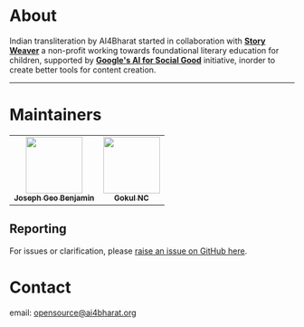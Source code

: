 # **About**

Indian transliteration by AI4Bharat started in collaboration with [**Story Weaver**](https://storyweaver.org.in/about) a non-profit working towards  foundational literary education for children, supported by
[**Google's AI for Social Good**](https://india.googleblog.com/2020/02/applying-ai-to-big-problemssix-research.html) initiative, inorder to create better tools for content creation.

---

# Maintainers

<table>
  <tr>
    <td align="center"><a href="https://github.com/JosephGeoBenjamin"><img src="https://avatars2.githubusercontent.com/u/40231481?v=4" width="100px;" alt=""/><br /><sub><b>Joseph Geo Benjamin</b></sub></a></td>
    <td align="center"><a href="https://github.com/gokulnc"><img src="https://avatars0.githubusercontent.com/u/10559293?v=4" width="100px;" alt=""/><br /><sub><b>Gokul NC</b></sub></a></td>
  </tr>
</table>

## Reporting

For issues or clarification, please [raise an issue on GitHub here](https://github.com/AI4Bharat/IndianNLP-Transliteration/issues).

# Contact

email: opensource@ai4bharat.org
